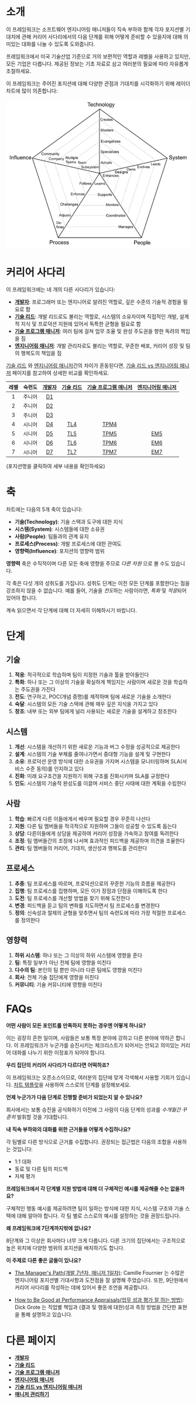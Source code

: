 # 소개

이 프레임워크는 소프트웨어 엔지니어링 매니저들이 직속 부하와 함께 각자 포지션별 기대치에 관해 커리어 사다리에서의 다음 단계를 위해 어떻게 준비할 수 있을지에 대해 의미있는 대화를 나눌 수 있도록 도와줍니다.

프레임워크에서 미국 기술산업 기준으로 거의 보편적인 역할과 레벨을 사용하고 있지만, 모든 기업은 다릅니다. 제공된 정보는 기초 자료로 삼고 여러분의 필요에 따라 자유롭게 조절하세요.

이 프레임워크는 주어진 포지션에 대해 다양한 관점과 기대치를 시각화하기 위해 레이더 차트에 많이 의존합니다:

![차트 템플릿](../charts/template.png)

# 커리어 사다리

이 프레임워크에는 네 개의 다른 사다리가 있습니다:

* [**개발자**](Developer.md): 프로그래머 또는 엔지니어로 알려진 역할로, 깊은 수준의 기술적 경험을 필요로 함
* [**기술 리드**](TechLead.md): 개발 리드로도 불리는 역할로, 시스템의 소유자이며 직접적인 개발, 설계적 지식 및 프로덕션 지원에 있어서 독특한 균형을 필요로 함
* [**기술 프로그램 매니저**](TechnicalProgramManager.md): 여러 팀에 걸쳐 업무 조율 및 완성 주도권을 향한 독려의 책임을 짐
* [**엔지니어링 매니저**](EngineeringManager.md): 개발 관리자로도 불리는 역할로, 꾸준한 배포, 커리어 성장 및 팀의 행복도의 책임을 짐


[기술 리드](TechLead.md) 와 [엔지니어링 매니저](EngineeringManager.md)간의 차이가 혼동된다면, [기술 리드 vs 엔지니어링 매니저](TechLead-EngineeringManager.md) 페이지를 참고하여 상세한 비교를 확인하세요.

| 레벨 | 숙련도 | [개발자](Developer.md) | [기술 리드](TechLead.md) | [기술 프로그램 매니저](TechnicalProgramManager.md) | [엔지니어링 매니저](EngineeringManager.md) |
| :---: | :---: | :---: | :---: | :---: |  :---: |
| 1 | 주니어 | [D1](Developer.md#d1---developer-1) | | | |
| 2 | 주니어 | [D2](Developer.md#d2---developer-2) | | | |
| 3 | 주니어 | [D3](Developer.md#d3---developer-3) | | | |
| 4 | 시니어 | [D4](Developer.md#d4---developer-4) | [TL4](TechLead.md#tl4---tech-lead-4) | [TPM4](TechnicalProgramManager.md#tpm4---technical-program-manager-4) | |
| 5 | 시니어 | [D5](Developer.md#d5---developer-5) | [TL5](TechLead.md#tl5---tech-lead-5) | [TPM5](TechnicalProgramManager.md#tpm5---technical-program-manager-5) | [EM5](EngineeringManager.md#em5---engineering-manager-5) |
| 6 | 시니어 | [D6](Developer.md#d6---developer-6) | [TL6](TechLead.md#tl6---tech-lead-6) | [TPM6](TechnicalProgramManager.md#tpm6---technical-program-manager-6) | [EM6](EngineeringManager.md#em6---engineering-manager-6) |
| 7 | 시니어 | [D7](Developer.md#d7---developer-7) | [TL7](TechLead.md#tl7---tech-lead-7) | [TPM7](TechnicalProgramManager.md#tpm7---technical-program-manager-7) | [EM7](EngineeringManager.md#em7---engineering-manager-7) |

(포지션명을 클릭하여 세부 내용을 확인하세요)

# 축

차트에는 다음의 5개 축이 있습니다:
* **기술(Technology)**: 기술 스택과 도구에 대한 지식
* **시스템(System)**: 시스템들에 대한 소유권
* **사람(People)**: 팀들과의 관계 유지
* **프로세스(Process)**: 개발 프로세스에 대한 관여도
* **영향력(Influence)**: 포지션의 영향력 범위

**영향력** 축은 수직적이며 다른 모든 축에 영향을 주므로 *다른 차원* 으로 볼 수도 있습니다.

각 축은 다섯 개의 성취도를 가집니다. 성취도 단계는 이전 모든 단계를 포함한다는 점을 강조하지 않을 수 없습니다. 예를 들어, 기술을 *전도*하는 사람이라면, *특화* 및 *적응*되어 있어야 합니다.

계속 읽으면서 각 단계에 대해 더 자세히 이해하시기 바랍니다.

# 단계

## 기술

1. **적응**: 적극적으로 학습하며 팀이 지정한 기술과 툴을 받아들인다
2. **특화**: 하나 또는 그 이상의 기술을 확실하게 책임지는 사람이며 새로운 것을 학습하는 주도권을 가진다
3. **전도**: 연구하고, POC(개념 증명)를 제작하며 팀에 새로운 기술을 소개한다
4. **숙달**: 시스템의 모든 기술 스택에 관해 매우 깊은 지식을 가지고 있다
5. **창조**: 내부 또는 외부 팀에게 널리 사용되는 새로운 기술을 설계하고 창조한다

## 시스템

1. **개선**: 시스템을 개선하기 위한 새로운 기능과 버그 수정을 성공적으로 제공한다
2. **설계**: 시스템의 기술 부채를 줄여나가면서 중대형 기능을 설계 및 구현한다
3. **소유**: 프로덕션 운영 방식에 대한 소유권을 가지며 시스템을 모니터링하며 SLA(서비스 수준 동의)를 인지하고 있다
4. **진화**: 미래 요구조건을 지원하기 위해 구조를 진화시키며 SLA를 규정한다
5. **인도**: 시스템의 기술적 완성도를 이끌며 서비스 중단 사태에 대한 계획을 수립한다

## 사람

1. **학습**: 빠르게 다른 이들에게서 배우며 필요할 경우 꾸준히 나선다
2. **지원**: 다른 팀 멤버들을 적극적으로 지원하며 그들이 성공할 수 있도록 돕는다
3. **상담**: 다른이들에게 상담을 제공하여 커리어 성장을 가속하고 참여를 독려한다
4. **조정**: 팀 멤버들간의 조정에 나서며 효과적인 피드백을 제공하며 의견을 조율한다
5. **관리**: 팀 멤버들의 커리어, 기대치, 생산성과 행복도를 관리한다

## 프로세스

1. **추종**: 팀 프로세스를 따르며, 프로덕션으로의 꾸준한 기능의 흐름을 제공한다
2. **집행**: 팀 프로세스를 집행하며, 모든 이가 장점과 단점을 이해하도록 한다
3. **도전**: 팀 프로세스를 개선할 방법을 찾기 위해 도전한다
4. **변경**: 피드백을 듣고 팀의 변화를 지도하면서 팀 프로세스를 변경한다
5. **정의**: 신속성과 절제의 균형을 맞추면서 팀의 숙련도에 따라 가장 적절한 프로세스를 정의한다

## 영향력

1. **하위 시스템**: 하나 또는 그 이상의 하위 시스템에 영향을 준다
2. **팀**: 특정 일부가 아닌 전체 팀에 영향을 미친다
3. **다수의 팀**: 본인의 팀 뿐만 아니라 다른 팀에도 영향을 미친다
4. **회사**: 전체 기술 집단에게 영향을 미친다
5. **커뮤니티**: 기술 커뮤니티에 영향을 미친다

# FAQs

**어떤 사람이 모든 포인트를 만족하지 못하는 경우엔 어떻게 하나요?**

이는 굉장히 흔한 일이며, 사람들은 보통 특정 분야에 강하고 다른 분야에 약하곤 합니다. 이 프레임워크가 누군가를 승진시키는 체크리스트가 되어서는 안되고 의미있는 커리어 대화를 나누기 위한 이정표가 되어야 합니다.

**우리 집단의 커리어 사다리가 다르다면 어떡하죠?**

이 프레임워크는 오픈소스이므로, 여러분의 집단에 맞게 각색해서 사용할 기회가 있습니다. [차트 템플릿](../charts/template.png)을 사용하여 스스로의 단계를 설정해보세요.

**언제 누군가가 다음 단계로 진행할 준비가 되었는지 알 수 있나요?**

회사에서는 보통 승진을 공식화하기 이전에 그 사람이 다음 단계의 성과를 *수개월간 꾸준히* 발휘할 것을 기대합니다.

**내 직속 부하와의 대화를 위한 근거들을 어떻게 수집하나요?**

각 팀별로 다른 방식으로 근거를 수집합니다. 권장되는 접근법은 다음의 조합을 사용하는 것입니다:
* 1:1 대화
* 동료 및 다른 팀의 피드백
* 자체 평가

**프레임워크에서 각 단계별 지원 방법에 대해 더 구체적인 예시를 제공해줄 수는 없을까요?**

구체적인 행동 예시를 제공하려면 팀이 일하는 방식에 대한 지식, 시스템 구조와 기술 스택에 대해 알아야 합니다. 각 팀 별로 스스로의 예시를 설정하는 것을 권장드립니다.

**왜 프레임워크에 7단계까지밖에 없나요?**

8단계와 그 이상은 회사마다 너무 크게 다릅니다. 다른 크기의 집단에서는 구조적으로 높은 위치에 다양한 범위의 포지션을 배치하기도 합니다.

**이 주제로 다른 좋은 글들이 있나요?**

* [The Manager's Path(개발 7년차, 매니저 1일차)](http://shop.oreilly.com/product/0636920056843.do): Camille Fournier 는 수많은 엔지니어링 포지션별 기대사항과 도전점을 잘 설명해 주었습니다. 또한, 9단원에서 커리어 사다리를 작성하는 데에 있어서 좋은 조언을 제공합니다.

* [How to Be Good at Performance Appraisals(업무 성과 평가 잘 하는 방법)](https://store.hbr.org/product/how-to-be-good-at-performance-appraisals-simple-effective-done-right/10295): Dick Grote 는 직업별 책임과 (결과 및 행동에 대한)성과 측정 방법을 간단한 표현을 통해 설명하고 있습니다.

# 다른 페이지

* [**개발자**](Developer.md)
* [**기술 리드**](TechLead.md)
* [**기술 프로그램 매니저**](TechnicalProgramManager.md)
* [**엔지니어링 매니저**](EngineeringManager.md)
* [**기술 리드 vs 엔지니어링 매니저**](TechLead-EngineeringManager.md)
* [**매니저 관리하기**](Managing-Managers.md)
